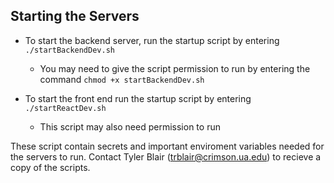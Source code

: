 ## Starting the Servers
- To start the backend server, run the startup script by entering `./startBackendDev.sh`
  - You may need to give the script permission to run by entering the command `chmod +x startBackendDev.sh`

- To start the front end run the startup script by entering `./startReactDev.sh`
  - This script may also need permission to run
 
 
 These script contain secrets and important enviroment variables needed for the servers to run. Contact Tyler Blair (trblair@crimson.ua.edu) to recieve a copy of the scripts.
  

